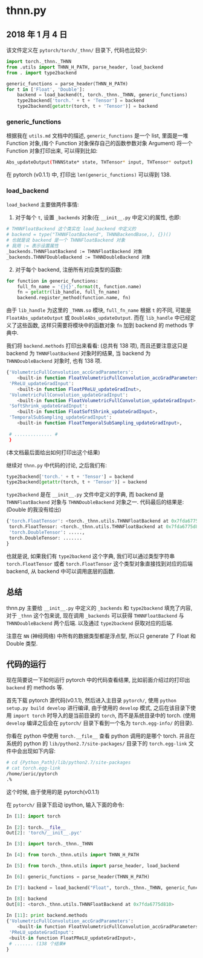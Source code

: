 # thnn.py

## 2018 年 1 月 4 日

该文件定义在 `pytorch/torch/_thnn/` 目录下, 代码也比较少:

```python
import torch._thnn._THNN
from .utils import THNN_H_PATH, parse_header, load_backend
from . import type2backend

generic_functions = parse_header(THNN_H_PATH)
for t in ['Float', 'Double']:
    backend = load_backend(t, torch._thnn._THNN, generic_functions)
    type2backend['torch.' + t + 'Tensor'] = backend
    type2backend[getattr(torch, t + 'Tensor')] = backend
```



### generic_functions

根据我在 `utils.md` 文档中的描述, `generic_functions` 是一个 list, 里面是一堆 Function 对象,(每个 Function 对象保存自己的函数参数对象 Argument) 将一个 Function 对象打印出来, 可以得到比如:

```bash
Abs_updateOutput(THNNState* state, THTensor* input, THTensor* output)
```

在 pytorch (v0.1.1) 中, 打印出 `len(generic_functions)` 可以得到 138. 

### load_backend

`load_backend` 主要做两件事情:

1.  对于每个 `t`, 设置 `_backends` 对象(在 `__init__.py` 中定义)的属性, 也即:

```bash
# THNNFloatBackend 这个类实在 load_backend 中定义的
# backend = type("THNNFloatBackend", THNNBackendBase,), {})()
# 也就是说 backend 是一个 THNNFloatBackend 对象
# 我用 := 表示设置属性
_backends.THNNFloatBackend := THNNFloatBackend 对象
_backends.THNNFDoubleBackend := THNNDoubleBackend 对象
```

2.  对于每个 backend, 注册所有对应类型的函数:

```python
for function in generic_functions:
    full_fn_name = '{}{}'.format(t, function.name)
    fn = getattr(lib_handle, full_fn_name)
    backend.register_method(function.name, fn)
```

由于 `lib_handle` 为这里的 `_THNN.so` 模块, `full_fn_name` 根据 `t` 的不同, 可能是 `FloatAbs_updateOutput` 或 `DoubleAbs_updateOutput`. 而在 `lib_handle` 中已经定义了这些函数, 这样只需要将模块中的函数对象 `fn` 加到 backend 的 methods 字典中.

我们将 `backend.methods` 打印出来看看: (总共有 138 项), 而且还要注意这只是 backend 为 `THNNFloatBackend` 对象时的结果, 当 backend 为 `THNNDoubleBackend` 对象时, 也有 138 项.

```bash
{'VolumetricFullConvolution_accGradParameters': 
	<built-in function FloatVolumetricFullConvolution_accGradParameters>,   
 'PReLU_updateGradInput': 
 	<built-in function FloatPReLU_updateGradInut>, 
 'VolumetricFullConvolution_updateGradInput': 
    <built-in function FloatVolumetricFullConvolution_updateGradInput>,   
 'SoftShrink_updateGradInput': 
    <built-in function FloatSoftShrink_updateGradInput>, 
 'TemporalSubSampling_updateGradInput': 
    <built-in function FloatTemporalSubSampling_updateGradInput>, 
    
 # .............. #
 }
```

(本文档最后面给出如何打印出这个结果)

继续对 `thnn.py` 中代码的讨论, 之后我们有:

```python
type2backend['torch.' + t + 'Tensor'] = backend
type2backend[getattr(torch, t + 'Tensor')] = backend
```

`type2backend` 是在 `__init__.py` 文件中定义的字典, 而 backend 是 `THNNFloatBackend` 对象与 `THNNDoubleBackend` 对象之一. 代码最后的结果是:(Double 的我没有给出)

```python
{'torch.FloatTensor': <torch._thnn.utils.THNNFloatBackend at 0x7fda6775d810>,
 torch.FloatTensor: <torch._thnn.utils.THNNFloatBackend at 0x7fda6775d810>,
 'torch.DoubleTensor': .....,
 torch.DoubleTensor: .......
}
```

也就是说, 如果我们有 `type2backend` 这个字典, 我们可以通过类型字符串 `torch.FloatTensor` 或者 `torch.FloatTensor` 这个类型对象直接找到对应的后端 backend, 从 backend 中可以调用底层的函数.



## 总结

thnn.py 主要给 `__init__.py` 中定义的 `_backends` 和 `type2backend` 填充了内容, 对于 `_thnn` 这个包来说, 现在调用 `_backends` 可以获得 `THNNFloatBackend` 与 `THNNDoubleBackend` 两个后端. 以及通过 `type2backend` 获取对应的后端. 

注意在 `NN` (神经网络) 中所有的数据类型都是浮点型, 所以只 generate 了 Float 和 Double 类型.



## 代码的运行

现在简要说一下如何运行 pytorch 中的代码查看结果, 比如前面介绍过的打印出 `backend` 的 methods 等.

首先下载 pytorch 源代码(v0.1.1), 然后进入主目录 `pytorch/`, 使用 `python setup.py build develop` 进行编译, 由于使用的 `develop` 模式, 之后在该目录下使用 `import torch` 时导入的是当前目录的 `torch`, 而不是系统目录中的 torch. (使用 `develop` 编译之后会在 `pytorch/` 目录下看到一个名为 `torch.egg-info/` 的目录).

你看在 python 中使用 `torch.__file__` 查看 python 调用的是哪个 torch. 并且在系统的 python 的 `lib/python2.7/site-packages/` 目录下的 `torch.egg-link` 文件中会出现如下内容:

```bash
# cd {Python_Path}/lib/python2.7/site-packages
# cat torch.egg-link
/home/ieric/pytorch
.%
```

这个时候, 由于使用的是 pytorch(v0.1.1)

在 `pytorch/` 目录下启动 ipython, 输入下面的命令:

```python
In [1]: import torch                                                                         
                                                                                              
In [2]: torch.__file__                                                                       
Out[2]: 'torch/__init__.pyc'

In [3]: import torch._thnn._THNN

In [4]: from torch._thnn.utils import THNN_H_PATH

In [5]: from torch._thnn.utils import parse_header, load_backend

In [6]: generic_functions = parse_header(THNN_H_PATH)

In [7]: backend = load_backend("Float", torch._thnn._THNN, generic_functions)

In [8]: backend
Out[8]: <torch._thnn.utils.THNNFloatBackend at 0x7fda6775d810>
    
In [11]: print backend.methods
{'VolumetricFullConvolution_accGradParameters': 
 	<built-in function FloatVolumetricFullConvolution_accGradParameters>,   
 'PReLU_updateGradInput': 
 <built-in function FloatPReLU_updateGradInput>, 
 # ....... (138 个结果#
}
```